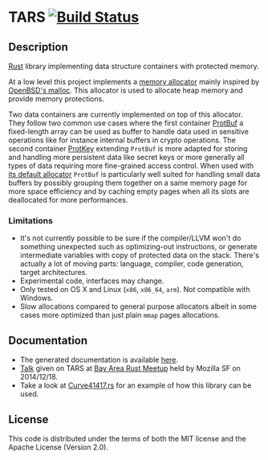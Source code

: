 # TARS [![Build Status](https://travis-ci.org/seb-m/tars.svg?branch=master)](https://travis-ci.org/seb-m/tars)


## Description

[Rust](http://www.rust-lang.org/) library implementing data structure containers with protected memory.

At a low level this project implements a [memory allocator](http://seb.dbzteam.org/rs/tars/tars/malloc/index.html) mainly inspired by [OpenBSD's malloc](http://www.openbsd.org/cgi-bin/man.cgi?query=malloc&arch=default&manpath=OpenBSD-current). This allocator is used to allocate heap memory and provide memory protections.

Two data containers are currently implemented on top of this allocator. They follow two common use cases where the first container [ProtBuf](http://seb.dbzteam.org/rs/tars/tars/struct.ProtBuf.html) a fixed-length array can be used as buffer to handle data used in sensitive operations like for instance internal buffers in crypto operations. The second container [ProtKey](http://seb.dbzteam.org/rs/tars/tars/struct.ProtKey.html) extending `ProtBuf` is more adapted for storing and handling more persistent data like secret keys or more generally all types of data requiring more fine-grained access control. When used with [its default allocator](http://seb.dbzteam.org/rs/tars/tars/allocator/struct.ProtectedBufferAllocator.html) `ProtBuf` is particularly well suited for handling small data buffers by possibly grouping them together on a same memory page for more space efficiency and by caching empty pages when all its slots are deallocated for more performances.


### Limitations

* It's not currently possible to be sure if the compiler/LLVM won't do something unexpected such as optimizing-out instructions, or generate intermediate variables with copy of protected data on the stack. There's actually a lot of moving parts: language, compiler, code generation, target architectures.
* Experimental code, interfaces may change.
* Only tested on OS X and Linux (`x86`, `x86_64`, `arm`). Not compatible with Windows.
* Slow allocations compared to general purpose allocators albeit in some cases more optimized than just plain `mmap` pages allocations.


## Documentation

* The generated documentation is available [here](http://seb.dbzteam.org/rs/tars/tars/).
* [Talk](https://github.com/seb-m/tars/raw/master/rust-meetup-122014/rust-meetup-122014-tars.pdf) given on TARS at [Bay Area Rust Meetup](https://air.mozilla.org/bay-area-rust-meetup-december-2014/) held by Mozilla SF on 2014/12/18.
* Take a look at [Curve41417.rs](https://github.com/seb-m/curve41417.rs) for an example of how this library can be used.


## License

This code is distributed under the terms of both the MIT license and the Apache License (Version 2.0).
